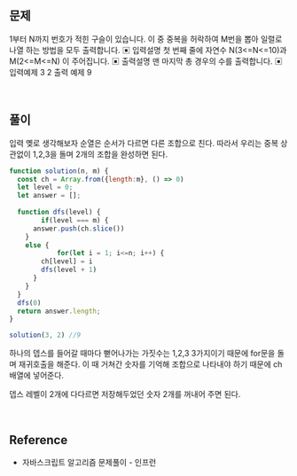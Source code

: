 
## 문제
1부터 N까지 번호가 적힌 구슬이 있습니다. 이 중 중복을 허락하여 M번을 뽑아 일렬로 나열 하는 방법을 모두 출력합니다.
▣ 입력설명
첫 번째 줄에 자연수 N(3<=N<=10)과 M(2<=M<=N) 이 주어집니다.
▣ 출력설명
맨 마지막 총 경우의 수를 출력합니다.
▣ 입력예제 3 2
출력 예제 9


<br>
	
## 풀이
입력 옞로 생각해보자
순열은 순서가 다르면 다른 조합으로 친다.
따라서 우리는 중복 상관없이 1,2,3을 돌며 2개의 조합을 완성하면 된다.

```js
function solution(n, m) {
  const ch = Array.from({length:m}, () => 0)
  let level = 0;
  let answer = [];
  
  function dfs(level) {
		if(level === m) {
      answer.push(ch.slice())
    }
    else {
			for(let i = 1; i<=n; i++) {
        ch[level] = i
        dfs(level + 1)
      }
    }
  }
  dfs(0)
  return answer.length;
}

solution(3, 2) //9
```

하나의 뎁스를 들어갈 때마다 뻗어나가는 가짓수는 1,2,3 3가지이기 때문에 for문을 돌며 재귀호출을 해준다. 이 때 거쳐간 숫자를 기억해 조합으로 나타내야 하기 때문에 ch배열에 넣어준다.

뎁스 레벨이 2개에 다다르면 저장해두었던 숫자 2개를 꺼내어 주면 된다.

<br>

## Reference
- 자바스크립트 알고리즘 문제풀이 - 인프런